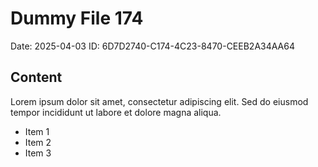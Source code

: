 # Dummy File 174

Date: 2025-04-03
ID: 6D7D2740-C174-4C23-8470-CEEB2A34AA64

## Content

Lorem ipsum dolor sit amet, consectetur adipiscing elit.
Sed do eiusmod tempor incididunt ut labore et dolore magna aliqua.

* Item 1
* Item 2
* Item 3

